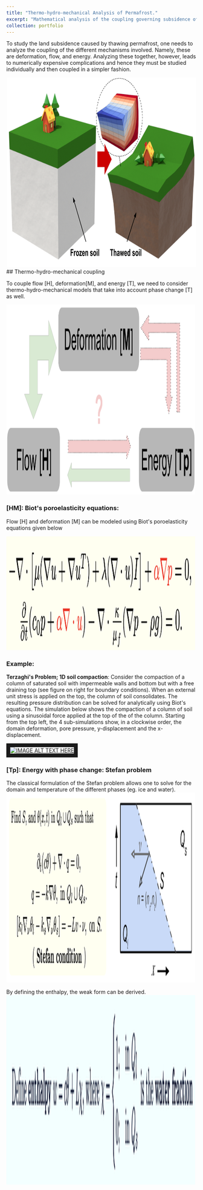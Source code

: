 ```yaml
---
title: "Thermo-hydro-mechanical Analysis of Permafrost."
excerpt: "Mathematical analysis of the coupling governing subsidence of thawing permafrost by using Biot's poroelasticity equations and the Stefan problem.<br/><img src='/images/thaw_cartoon3.png'  width='500' height='500'>"
collection: portfolio
---
```


To study the land subsidence caused by thawing permafrost, one needs to analyze the coupling of the different mechanisms involved. Namely, these are deformation, flow, and energy. Analyzing these together, however, leads to numerically expensive complications and hence they must be studied individually and then coupled in a simpler fashion.

<div align="center">
<img src='/images/thaw_cartoon5.png' width='500' height='500'>
</div>
## Thermo-hydro-mechanical coupling

To couple flow [H], deformation[M], and energy [T], we need to consider thermo-hydro-mechanical models that take into account phase change [T] as well.

<img src='/images/ResearchSketchDiagram1.png' width='500' height='500'>

### [HM]: Biot's poroelasticity equations:
Flow [H] and deformation [M] can be modeled using Biot's poroelasticity equations given below

<img src='/images/Biot_system.png' width='500' height='300'>

### Example: 

**Terzaghi's Problem; 1D soil compaction**: Consider the compaction ​of a column of saturated soil with impermeable walls and bottom but with a free draining top (see figure on right for boundary conditions). When an external unit stress is applied on the top, the column of soil consolidates. The resulting pressure distribution can be solved for analytically using Biot's equations. The simulation below shows the compaction of a column of soil using a sinusoidal force applied at the top of the of the column. Starting from the top left, the 4 sub-simulations show, in a clockwise order,  the domain deformation, pore pressure, y-displacement and the x-displacement. 

<a href="http://www.youtube.com/watch?feature=player_embedded&v=watch?v=yGoINILFoo0
" target="_blank"><img src="http://img.youtube.com/vi/watch?v=yGoINILFoo0/0.jpg" 
alt="IMAGE ALT TEXT HERE" width="240" height="180" border="10" /></a>

### [Tp]: Energy with phase change: Stefan problem
The classical formulation of the Stefan problem allows one to solve for the domain and temperature of the different phases (eg. ice and water).
<img src='/images/Stefan_problem.png' width='500' height='500'>

By defining the enthalpy, the weak form can be derived.
<img src='/images/Stefan_weak_form.png' width='500' height='500'>
